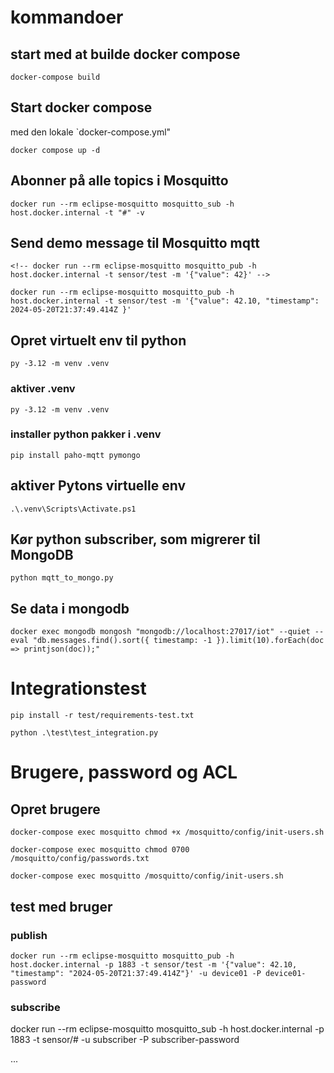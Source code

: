 # kommandoer 

## start med at builde docker compose

    docker-compose build

## Start docker compose

med den lokale `docker-compose.yml"

    docker compose up -d   

## Abonner på alle topics i Mosquitto

    docker run --rm eclipse-mosquitto mosquitto_sub -h host.docker.internal -t "#" -v

## Send demo message til Mosquitto mqtt

    <!-- docker run --rm eclipse-mosquitto mosquitto_pub -h host.docker.internal -t sensor/test -m '{"value": 42}' -->

    docker run --rm eclipse-mosquitto mosquitto_pub -h host.docker.internal -t sensor/test -m '{"value": 42.10, "timestamp": 2024-05-20T21:37:49.414Z }'

## Opret virtuelt env til python

    py -3.12 -m venv .venv   

### aktiver .venv

    py -3.12 -m venv .venv 

### installer python pakker i .venv
 
    pip install paho-mqtt pymongo      

## aktiver Pytons virtuelle env

    .\.venv\Scripts\Activate.ps1

## Kør python subscriber, som migrerer til MongoDB

    python mqtt_to_mongo.py

## Se data i mongodb

    docker exec mongodb mongosh "mongodb://localhost:27017/iot" --quiet --eval "db.messages.find().sort({ timestamp: -1 }).limit(10).forEach(doc => printjson(doc));"

# Integrationstest

    pip install -r test/requirements-test.txt

    python .\test\test_integration.py      

# Brugere, password og ACL

## Opret brugere

<!-- ~~    docker run --rm -v "C:\Users\smag\Docs\journal\1205hf25044p\ -\ IoT2\server\mosquitto\config:/mosquitto/config" eclipse-mosquitto mosquitto_passwd -c /mosquitto/config/passwords.txt device01 ~~ 
~~docker run --rm eclipse-mosquitto chmod +x mosquitto/config/init-users.sh~~
~~docker exec -it mosquitto sh /mosquitto/config/init-users.sh~~ -->

    docker-compose exec mosquitto chmod +x /mosquitto/config/init-users.sh

    docker-compose exec mosquitto chmod 0700 /mosquitto/config/passwords.txt
    
    docker-compose exec mosquitto /mosquitto/config/init-users.sh

## test med bruger

### publish

    docker run --rm eclipse-mosquitto mosquitto_pub -h host.docker.internal -p 1883 -t sensor/test -m '{"value": 42.10, "timestamp": "2024-05-20T21:37:49.414Z"}' -u device01 -P device01-password

### subscribe

docker run --rm eclipse-mosquitto mosquitto_sub -h host.docker.internal -p 1883 -t sensor/# -u subscriber -P subscriber-password

...